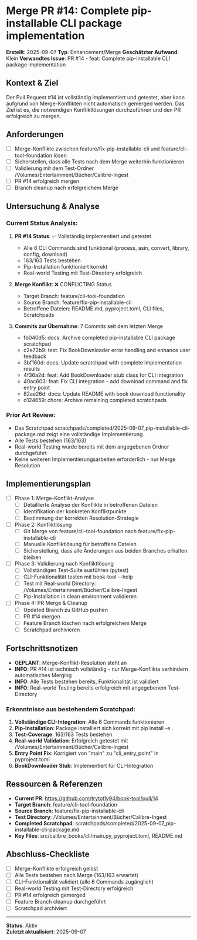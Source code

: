 # Merge PR #14: Complete pip-installable CLI package implementation

**Erstellt**: 2025-09-07
**Typ**: Enhancement/Merge
**Geschätzter Aufwand**: Klein
**Verwandtes Issue**: PR #14 - feat: Complete pip-installable CLI package implementation

## Kontext & Ziel
Der Pull Request #14 ist vollständig implementiert und getestet, aber kann aufgrund von Merge-Konflikten nicht automatisch gemerged werden. Das Ziel ist es, die notwendigen Konfliktlösungen durchzuführen und den PR erfolgreich zu mergen.

## Anforderungen
- [ ] Merge-Konflikte zwischen feature/fix-pip-installable-cli und feature/cli-tool-foundation lösen
- [ ] Sicherstellen, dass alle Tests nach dem Merge weiterhin funktionieren
- [ ] Validierung mit dem Test-Ordner /Volumes/Entertainment/Bücher/Calibre-Ingest
- [ ] PR #14 erfolgreich mergen
- [ ] Branch cleanup nach erfolgreichem Merge

## Untersuchung & Analyse

### Current Status Analysis:
1. **PR #14 Status**: ✅ Vollständig implementiert und getestet
   - Alle 6 CLI Commands sind funktional (process, asin, convert, library, config, download)
   - 163/163 Tests bestehen
   - Pip-Installation funktioniert korrekt
   - Real-world Testing mit Test-Directory erfolgreich

2. **Merge Konflikt**: ❌ CONFLICTING Status
   - Target Branch: feature/cli-tool-foundation  
   - Source Branch: feature/fix-pip-installable-cli
   - Betroffene Dateien: README.md, pyproject.toml, CLI files, Scratchpads

3. **Commits zur Übernahme**: 7 Commits seit dem letzten Merge
   - fb040d5: docs: Archive completed pip-installable CLI package scratchpad
   - c2e72b9: test: Fix BookDownloader error handling and enhance user feedback  
   - 3bf160d: docs: Update scratchpad with complete implementation results
   - 4f36a2d: feat: Add BookDownloader stub class for CLI integration
   - 40ac603: feat: Fix CLI integration - add download command and fix entry point
   - 82ae26d: docs: Update README with book download functionality
   - d124659: chore: Archive remaining completed scratchpads

### Prior Art Review:
- Das Scratchpad scratchpads/completed/2025-09-07_pip-installable-cli-package.md zeigt eine vollständige Implementierung
- Alle Tests bestehen (163/163)
- Real-world Testing wurde bereits mit dem angegebenen Ordner durchgeführt
- Keine weiteren Implementierungsarbeiten erforderlich - nur Merge Resolution

## Implementierungsplan

- [ ] Phase 1: Merge-Konflikt-Analyse
  - [ ] Detaillierte Analyse der Konflikte in betroffenen Dateien
  - [ ] Identifikation der konkreten Konfliktpunkte
  - [ ] Bestimmung der korrekten Resolution-Strategie

- [ ] Phase 2: Konfliktlösung
  - [ ] Git Merge von feature/cli-tool-foundation nach feature/fix-pip-installable-cli
  - [ ] Manuelle Konfliktlösung für betroffene Dateien
  - [ ] Sicherstellung, dass alle Änderungen aus beiden Branches erhalten bleiben

- [ ] Phase 3: Validierung nach Konfliktlösung
  - [ ] Vollständigen Test-Suite ausführen (pytest)
  - [ ] CLI-Funktionalität testen mit book-tool --help
  - [ ] Test mit Real-world Directory: /Volumes/Entertainment/Bücher/Calibre-Ingest
  - [ ] Pip-Installation in clean environment validieren

- [ ] Phase 4: PR Merge & Cleanup  
  - [ ] Updated Branch zu GitHub pushen
  - [ ] PR #14 mergen
  - [ ] Feature Branch löschen nach erfolgreichem Merge
  - [ ] Scratchpad archivieren

## Fortschrittsnotizen
- **GEPLANT**: Merge-Konflikt-Resolution steht an
- **INFO**: PR #14 ist technisch vollständig - nur Merge-Konflikte verhindern automatisches Merging
- **INFO**: Alle Tests bestehen bereits, Funktionalität ist validiert
- **INFO**: Real-world Testing bereits erfolgreich mit angegebenem Test-Directory

### Erkenntnisse aus bestehendem Scratchpad:
1. **Vollständige CLI-Integration**: Alle 6 Commands funktionieren
2. **Pip-Installation**: Package installiert sich korrekt mit pip install -e .
3. **Test-Coverage**: 163/163 Tests bestehen
4. **Real-world Validation**: Erfolgreich getestet mit /Volumes/Entertainment/Bücher/Calibre-Ingest
5. **Entry Point Fix**: Korrigiert von "main" zu "cli_entry_point" in pyproject.toml
6. **BookDownloader Stub**: Implementiert für CLI-Integration

## Ressourcen & Referenzen
- **Current PR**: https://github.com/trytofly94/book-tool/pull/14
- **Target Branch**: feature/cli-tool-foundation
- **Source Branch**: feature/fix-pip-installable-cli  
- **Test Directory**: /Volumes/Entertainment/Bücher/Calibre-Ingest
- **Completed Scratchpad**: scratchpads/completed/2025-09-07_pip-installable-cli-package.md
- **Key Files**: src/calibre_books/cli/main.py, pyproject.toml, README.md

## Abschluss-Checkliste
- [ ] Merge-Konflikte erfolgreich gelöst
- [ ] Alle Tests bestehen nach Merge (163/163 erwartet)
- [ ] CLI-Funktionalität validiert (alle 6 Commands zugänglich)
- [ ] Real-world Testing mit Test-Directory erfolgreich
- [ ] PR #14 erfolgreich gemerged
- [ ] Feature Branch cleanup durchgeführt
- [ ] Scratchpad archiviert

---
**Status**: Aktiv  
**Zuletzt aktualisiert**: 2025-09-07